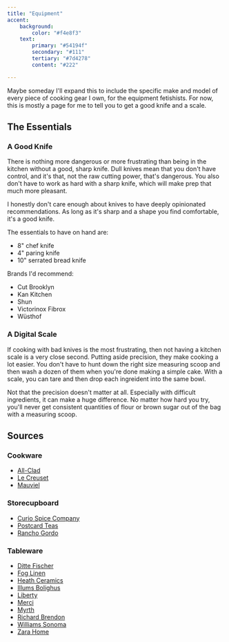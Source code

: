 ```yaml
---
title: "Equipment"
accent:
    background:
        color: "#f4e8f3"
    text:
        primary: "#54194f"
        secondary: "#111"
        tertiary: "#7d4278"
        content: "#222"

---
```


Maybe someday I'll expand this to include the specific make and model of every piece of cooking gear I own, for the equipment fetishists. For now, this is mostly a page for me to tell you to get a good knife and a scale.

## The Essentials

### A Good Knife

There is nothing more dangerous or more frustrating than being in the kitchen without a good, sharp knife. Dull knives mean that you don't have control, and it's that, not the raw cutting power, that's dangerous. You also don't have to work as hard with a sharp knife, which will make prep that much more pleasant.

I honestly don't care enough about knives to have deeply opinionated recommendations. As long as it's sharp and a shape you find comfortable, it's a good knife.

The essentials to have on hand are:

* 8" chef knife
* 4" paring knife
* 10" serrated bread knife

Brands I'd recommend:

* Cut Brooklyn
* Kan Kitchen
* Shun
* Victorinox Fibrox
* Wüsthof

### A Digital Scale

If cooking with bad knives is the most frustrating, then not having a kitchen scale is a very close second. Putting aside precision, they make cooking a lot easier. You don't have to hunt down the right size measuring scoop and then wash a dozen of them when you're done making a simple cake. With a scale, you can tare and then drop each ingreident into the same bowl.

Not that the precision doesn't matter at all. Especially with difficult ingredients, it can make a huge difference. No matter how hard you try, you'll never get consistent quantities of flour or brown sugar out of the bag with a measuring scoop.

## Sources

### Cookware

* [All-Clad](http://all-clad.com)
* [Le Creuset](https://www.lecreuset.com)
* [Mauviel](http://mauviel-usa.com)

### Storecupboard

* [Curio Spice Company](http://curiospice.com)
* [Postcard Teas](http://postcardteas.com)
* [Rancho Gordo](http://ranchogordo.com)

### Tableware

* [Ditte Fischer](https://dittefischer.dk)
* [Fog Linen](https://www.shop-foglinen.com)
* [Heath Ceramics](https://www.heathceramics.com)
* [Illums Bolighus](https://www.illumsbolighus.com)
* [Liberty](https://www.libertylondon.com)
* [Merci](http://merci-merci.com)
* [Myrth](https://www.myrth.us)
* [Richard Brendon](https://richardbrendon.com)
* [Williams Sonoma](https://www.williams-sonoma.com)
* [Zara Home](https://www.zarahome.com)
